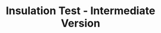 ---
layout: default
category: bts
tags: ["motors","arduino"]
video: "https://player.vimeo.com/video/216857155?badge=0&amp;autopause=0&amp;player_id=0&amp;app_id=72231"
title: "Insulation Test - Intermediate Version"
thumbnail: "https://i.vimeocdn.com/video/633927748_295x166.jpg?r=pad"
---
